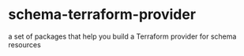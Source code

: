 # schema-terraform-provider
a set of packages that help you build a Terraform provider for schema resources
